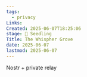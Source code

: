 ```yaml
---
tags:
  - privacy
Links: 
Created: 2025-06-07T18:25:06
stage: 🌱 Seedling
Title: The Whispher Grove
date: 2025-06-07
lastmod: 2025-06-07
---
```

Nostr + private relay